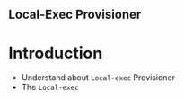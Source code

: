 ## Local-Exec Provisioner
# Introduction
- Understand about `Local-exec` Provisioner
- The `Local-exec`
